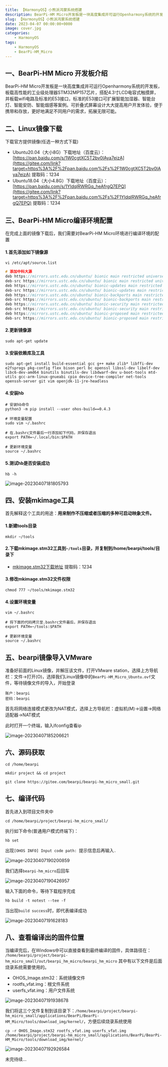 ```yaml
---
title: 【HarmonyOS】小熊派鸿蒙系统搭建
description: BearPi-HM Micro开发板是一块高度集成并可运行Openharmony系统的开发板，板载高性能的工业级处理器STM32MP157芯片，搭配4.3寸LCD电容式触摸屏，并板载wifi电路及标准的E53接口，标准的E53接口可扩展智能加湿器、智能台灯、智能安防、智能烟感等案例。可折叠式屏幕设计大大提高用户开发体验，便于携带和存放，更好地满足不同用户的需求，拓展无限可能。
slug: 【HarmonyOS】小熊派鸿蒙系统搭建
date: 2023-04-07 00:00:00+0000
image: cover.jpg
categories:
    - HarmonyOS
tags:
    - HarmonyOS
    - BearPi-HM_Micro
---
```


## 一、BearPi-HM Micro 开发板介绍

BearPi-HM Micro开发板是一块高度集成并可运行Openharmony系统的开发板，板载高性能的工业级处理器STM32MP157芯片，搭配4.3寸LCD电容式触摸屏，并板载wifi电路及标准的E53接口，标准的E53接口可扩展智能加湿器、智能台灯、智能安防、智能烟感等案例。可折叠式屏幕设计大大提高用户开发体验，便于携带和存放，更好地满足不同用户的需求，拓展无限可能。

## 二、Linux镜像下载

下载官方提供镜像(任选一种方式下载)

- Ubuntu20.04（大小8G）下载地址（百度云）：[https://pan.baidu.com/s/1W0cgtXC5T2bv0lAya7eizA](https://gitee.com/link?target=https%3A%2F%2Fpan.baidu.com%2Fs%2F1W0cgtXC5T2bv0lAya7eizA) 提取码：1234
- Ubuntu18.04（大小4.8G）下载地址（百度云）：[https://pan.baidu.com/s/1YIdqlRWRGq_heAfrgQ7EPQ](https://gitee.com/link?target=https%3A%2F%2Fpan.baidu.com%2Fs%2F1YIdqlRWRGq_heAfrgQ7EPQ) 提取码：1234

## 三、BearPi-HM Micro编译环境配置

在完成上面的镜像下载后，我们需要对BearPi-HM Micro环境进行编译环境的配置

#### 1.首先添加如下镜像源

```vi
vi /etc/apt/source.list
```

```c
# 添加中科大源
deb https://mirrors.ustc.edu.cn/ubuntu/ bionic main restricted universe multiverse
deb-src https://mirrors.ustc.edu.cn/ubuntu/ bionic main restricted universe multiverse
deb https://mirrors.ustc.edu.cn/ubuntu/ bionic-updates main restricted universe multiverse
deb-src https://mirrors.ustc.edu.cn/ubuntu/ bionic-updates main restricted universe multiverse
deb https://mirrors.ustc.edu.cn/ubuntu/ bionic-backports main restricted universe multiverse
deb-src https://mirrors.ustc.edu.cn/ubuntu/ bionic-backports main restricted universe multiverse
deb https://mirrors.ustc.edu.cn/ubuntu/ bionic-security main restricted universe multiverse
deb-src https://mirrors.ustc.edu.cn/ubuntu/ bionic-security main restricted universe multiverse
deb https://mirrors.ustc.edu.cn/ubuntu/ bionic-proposed main restricted universe multiverse
deb-src https://mirrors.ustc.edu.cn/ubuntu/ bionic-proposed main restricted universe multiverse
```

#### 2.更新镜像源

```
sudo apt-get update
```

#### 3.安装依赖库及工具

```
sudo apt-get install build-essential gcc g++ make zlib* libffi-dev e2fsprogs pkg-config flex bison perl bc openssl libssl-dev libelf-dev libc6-dev-amd64 binutils binutils-dev libdwarf-dev u-boot-tools mtd-utils gcc-arm-linux-gnueabi cpio device-tree-compiler net-tools openssh-server git vim openjdk-11-jre-headless
```

#### 4.安装hb

```
# 安装hb命令
python3 -m pip install --user ohos-build==0.4.3
```

```
# 环境变量配置
sudo vim ~/.bashrc

# 在.bashrc文件最后一行添加如下代码，并保存退出
export PATH=~/.local/bin:$PATH

# 更新环境变量
source ~/.bashrc
```

#### 5.测试hb是否安装成功

```
hb -h
```

![image-20230407181805793](https://raw.githubusercontent.com/kurisaW/picbed/main/img/202304071818214.png)

## 四、安装mkimage工具

首先解释这个工具的用途：**用来制作不压缩或者压缩的多种可启动映象文件。**

#### 1.新建tools目录

```
mkdir ~/tools
```

#### 2.下载mkimage.stm32工具到`~/tools`目录，并复制到/home/bearpi/tools/目录下

* [mkimage.stm32下载地址](https://pan.baidu.com/share/init?surl=T2O8luJ0-8g5ZZYdOvWfqQ) 提取码：1234

#### 3.修改mkimage.stm32文件权限

```
chmod 777 ~/tools/mkimage.stm32
```

#### 4.设置环境变量

```
vim ~/.bashrc

# 将下面的代码拷贝至.bashrc文件最后，并保存退出
export PATH=~/tools:$PATH

# 更新环境变量
source ~/.bashrc
```

## 五、bearpi镜像导入VMware

准备好前面的Linux镜像，并解压该文件，打开VMware station，选择上方导航栏：文件->打开(O)，选择我们Linux镜像中的`BearPi-HM_Micro_Ubuntu.ovf`文件，等待镜像文件的导入，开始登录

```
账户：bearpi
密码：bearpi
```

首先将网络连接模式更改为NAT模式，选择上方导航栏：虚拟机(M)->设置->网络适配器->NAT模式

此时打开一个终端，输入ifconfig查看ip

![image-20230407185206621](https://raw.githubusercontent.com/kurisaW/picbed/main/img/202304071852103.png)

## 六、源码获取

```
cd /home/bearpi

mkdir project && cd project

git clone https://gitee.com/bearpi/bearpi-hm_micro_small.git
```

## 七、编译代码

首先进入到项目文件夹中

```
cd /home/bearpi/project/bearpi-hm_micro_small/
```

执行如下命令(普通用户模式终端下)：

```
hb set
```

出现`[OHOS INFO] Input code path: `提示信息后再输入`.`

![image-20230407190200859](https://raw.githubusercontent.com/kurisaW/picbed/main/img/202304071902001.png)

我们选择`bearpi-hm_micro`后回车

![image-20230407190426957](https://raw.githubusercontent.com/kurisaW/picbed/main/img/202304071904137.png)

输入下面的命令，等待下载程序完成

```
hb build -t notest --tee -f
```

当出现`build success`时，即代表编译成功

![image-20230407191628183](https://raw.githubusercontent.com/kurisaW/picbed/main/img/202304071916323.png)

## 八、查看编译出的固件位置

当编译完后，在Windows中可以直接查看到最终编译的固件，具体路径在： `/home/bearpi/project/bearpi-hm_micro_small/out/bearpi_hm_micro/bearpi_hm_micro` 其中有以下文件是后面烧录系统需要使用的。

- OHOS_Image.stm32：系统镜像文件
- rootfs_vfat.img：根文件系统
- userfs_vfat.img：用户文件系统

![image-20230407191938678](https://raw.githubusercontent.com/kurisaW/picbed/main/img/202304071919790.png)

我们将这三个文件复制到该目录下：`/home/bearpi/project/bearpi-hm_micro_small/applications/BearPi/BearPi-HM_Micro/tools/download_img/kernel/`，方便后续烧录系统使用

```
cp -r OHOS_Image.stm32 rootfs_vfat.img userfs_vfat.img /home/bearpi/project/bearpi-hm_micro_small/applications/BearPi/BearPi-HM_Micro/tools/download_img/kernel/
```

![image-20230407192926584](https://raw.githubusercontent.com/kurisaW/picbed/main/img/202304071929824.png)

未完待续...
